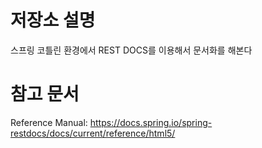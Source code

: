 # 저장소 설명
스프링 코틀린 환경에서 REST DOCS를 이용해서 문서화를 해본다

# 참고 문서
Reference Manual: https://docs.spring.io/spring-restdocs/docs/current/reference/html5/
